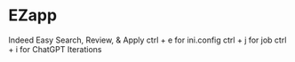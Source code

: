 # EZapp
Indeed Easy Search, Review, &amp; Apply
ctrl + e for ini.config
ctrl + j for job
ctrl + i for ChatGPT Iterations
